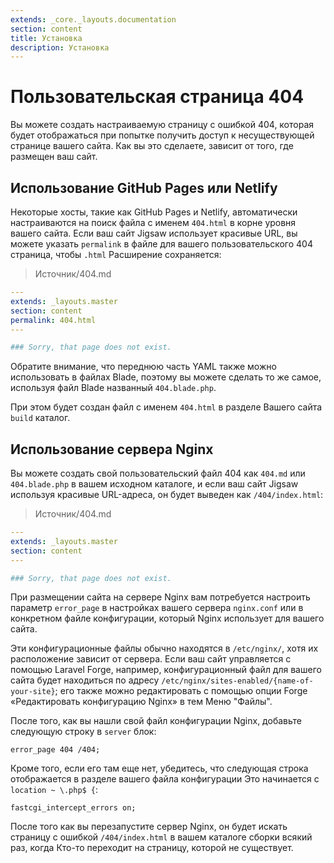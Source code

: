 ```yaml
---
extends: _core._layouts.documentation
section: content
title: Установка
description: Установка
---
```


# Пользовательская страница 404

Вы можете создать настраиваемую страницу с ошибкой 404, которая будет отображаться при попытке получить доступ к несуществующей странице вашего сайта.
Как вы это сделаете, зависит от того, где размещен ваш сайт.

## Использование GitHub Pages или Netlify

Некоторые хосты, такие как GitHub Pages и Netlify, автоматически настраиваются на поиск файла с именем `404.html` в корне
уровня вашего сайта. Если ваш сайт Jigsaw использует красивые URL, вы можете указать `permalink` в файле для вашего пользовательского
404 страница, чтобы `.html` Расширение сохраняется:

> Источник/404.md

```yaml 
---
extends: _layouts.master
section: content
permalink: 404.html
---

### Sorry, that page does not exist.
```

Обратите внимание, что переднюю часть YAML также можно использовать в файлах Blade, поэтому вы можете сделать то же самое, используя файл Blade
названный `404.blade.php`.

При этом будет создан файл с именем `404.html` в разделе Вашего сайта `build` каталог.

## Использование сервера Nginx

Вы можете создать свой пользовательский файл 404 как `404.md` или `404.blade.php` в вашем исходном каталоге, и если ваш сайт Jigsaw
используя красивые URL-адреса, он будет выведен как `/404/index.html`:

> Источник/404.md

```yaml
---
extends: _layouts.master
section: content
---

### Sorry, that page does not exist.
```

При размещении сайта на сервере Nginx вам потребуется настроить параметр `error_page` в настройках вашего сервера
`nginx.conf`
или в конкретном файле конфигурации, который Nginx использует для вашего сайта.

Эти конфигурационные файлы обычно находятся в `/etc/nginx/`, хотя их расположение зависит от сервера. Если ваш сайт
управляется с помощью Laravel Forge, например, конфигурационный файл для вашего сайта будет находиться по адресу
`/etc/nginx/sites-enabled/{name-of-your-site}`; его также можно редактировать с помощью опции Forge «Редактировать конфигурацию Nginx» в
тем 
Меню "Файлы".

После того, как вы нашли свой файл конфигурации Nginx, добавьте следующую строку в `server` блок:

```nginx
error_page 404 /404;
```

Кроме того, если его там еще нет, убедитесь, что следующая строка отображается в разделе вашего файла конфигурации
Это начинается с `location ~ \.php$ {`:

```nginx
fastcgi_intercept_errors on;
```

После того как вы перезапустите сервер Nginx, он будет искать страницу с ошибкой `/404/index.html` в вашем каталоге сборки всякий раз, когда
Кто-то переходит на страницу, которой не существует.
